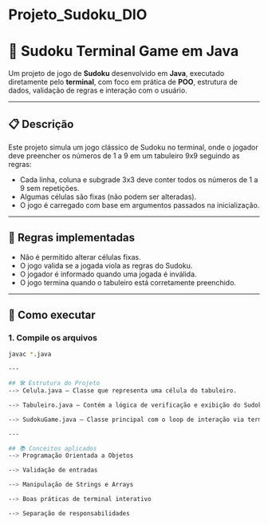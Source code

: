 # Projeto_Sudoku_DIO

# 🧩 Sudoku Terminal Game em Java

Um projeto de jogo de **Sudoku** desenvolvido em **Java**, executado diretamente pelo **terminal**, com foco em prática de **POO**, estrutura de dados, validação de regras e interação com o usuário.

---

## 📋 Descrição

Este projeto simula um jogo clássico de Sudoku no terminal, onde o jogador deve preencher os números de 1 a 9 em um tabuleiro 9x9 seguindo as regras:

- Cada linha, coluna e subgrade 3x3 deve conter todos os números de 1 a 9 sem repetições.
- Algumas células são fixas (não podem ser alteradas).
- O jogo é carregado com base em argumentos passados na inicialização.

---

## 🧠 Regras implementadas

- Não é permitido alterar células fixas.
- O jogo valida se a jogada viola as regras do Sudoku.
- O jogador é informado quando uma jogada é inválida.
- O jogo termina quando o tabuleiro está corretamente preenchido.

---

## 🚀 Como executar

### 1. Compile os arquivos

```bash
javac *.java

---

## 🛠️ Estrutura do Projeto
--> Celula.java – Classe que representa uma célula do tabuleiro.

--> Tabuleiro.java – Contém a lógica de verificação e exibição do Sudoku.

--> SudokuGame.java – Classe principal com o loop de interação via terminal.

---

## 📚 Conceitos aplicados
--> Programação Orientada a Objetos

--> Validação de entradas

--> Manipulação de Strings e Arrays

--> Boas práticas de terminal interativo

--> Separação de responsabilidades
